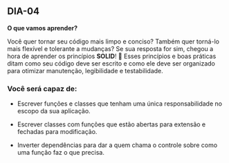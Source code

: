 ## DIA-04

**O que vamos aprender?**

Você quer tornar seu código mais limpo e conciso? Também quer torná-lo mais flexível e tolerante a mudanças? Se sua resposta for sim, chegou a hora de aprender os princípios **SOLID**! 🎉 Esses princípios e boas práticas ditam como seu código deve ser escrito e como ele deve ser organizado para otimizar manutenção, legibilidade e testabilidade.

### Você será capaz de:

-   Escrever funções e classes que tenham uma única responsabilidade no escopo da sua aplicação.
    
-   Escrever classes com funções que estão abertas para extensão e fechadas para modificação.
    
-   Inverter dependências para dar a quem chama o controle sobre como uma função faz o que precisa.
